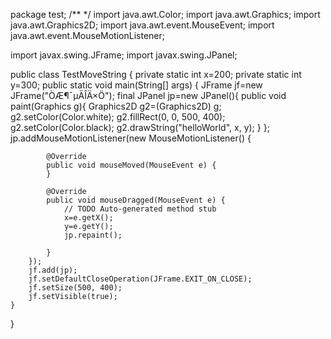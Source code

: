 package test;
/**
  */
import java.awt.Color;
import java.awt.Graphics;
import java.awt.Graphics2D;
import java.awt.event.MouseEvent;
import java.awt.event.MouseMotionListener;

import javax.swing.JFrame;
import javax.swing.JPanel;

public class TestMoveString {
	private static int x=200;
	private static int y=300;
	public static void main(String[] args) {
		JFrame jf=new JFrame("ÒÆ¶¯µÄÎÄ×Ö");
		final JPanel jp=new JPanel(){
			public void paint(Graphics g){
				Graphics2D g2=(Graphics2D) g;
				g2.setColor(Color.white);
				g2.fillRect(0, 0, 500, 400);
				g2.setColor(Color.black);
				g2.drawString("helloWorld", x, y);
			}
		};
		jp.addMouseMotionListener(new MouseMotionListener() {
			
			@Override
			public void mouseMoved(MouseEvent e) {
			}
			
			@Override
			public void mouseDragged(MouseEvent e) {
				// TODO Auto-generated method stub
				x=e.getX();
				y=e.getY();
				jp.repaint();
				
			}
		});
		jf.add(jp);
		jf.setDefaultCloseOperation(JFrame.EXIT_ON_CLOSE);
		jf.setSize(500, 400);
		jf.setVisible(true);
	}
}
